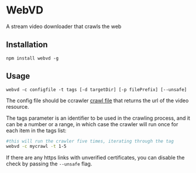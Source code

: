 # WebVD

A stream video downloader that crawls the web

## Installation
`npm install webvd -g`

## Usage

`webvd -c configfile -t tags [-d targetDir] [-p filePrefix] [--unsafe]`

The config file should be ccrawler [crawl file](https://github.com/jsanchesleao/ccrawler) that returns the url of the video resource.

The tags parameter is an identifier to be used in the crawling process, and it can be a number or a range, in which case the crawler will run once for each item in the tags list:

```bash
#this will run the crawler five times, iterating through the tag
webvd -c mycrawl -t 1-5
```

If there are any https links with unverified certificates, you can disable the check by passing the `--unsafe` flag.
